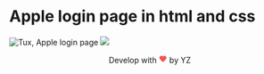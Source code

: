 # Apple login page in html and css
![Tux, Apple login page](/Apple-login/img/screencapture/apple-login-page.png)
<img src = https://github.com/yz-developer/Apple-login/img/screencapture/Apple-login-page.png>

<div align="center">
 Develop with <img src="/img/icons/red-heart.png" width="15" height="15"> by YZ  
</div>



